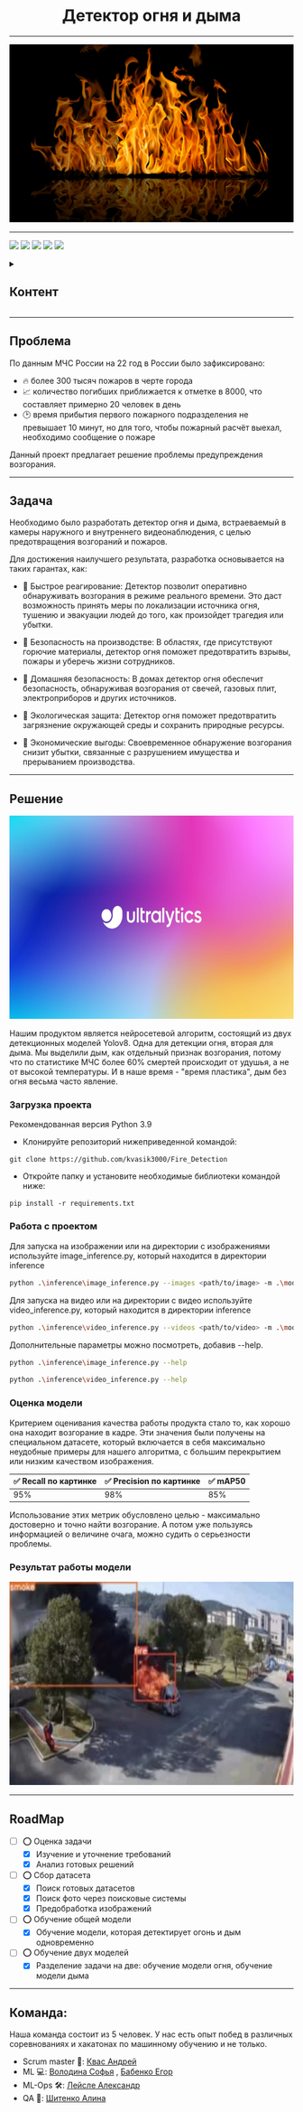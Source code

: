  <h1 align="center"> Детектор огня и дыма </h1>

---

<img src = "https://github.com/kvasik3000/Fire_Detection/blob/main/images/fire.jpg">

---

<img src = "https://img.shields.io/badge/Python 3.10-006C6B?style=for-the-badge&color=3a3b3a&labelColor=%3a3b3a&logo=python&logoColor=FFFFFF"> <img src ='https://img.shields.io/github/repo-size/kvasik3000/Fire_Detection?style=for-the-badge&color=3a3b3a&labelColor=%3a3b3a&logo=weightsandbiases&logoColor=FFFFFF'> <img src = 'https://img.shields.io/github/commit-activity/m/kvasik3000/Fire_Detection?style=for-the-badge&color=3a3b3a&labelColor=%3a3b3a&logo=Alwaysdata&logoColor=FFFFFF'> <img src = 'https://img.shields.io/github/watchers/kvasik3000/Fire_Detection?style=for-the-badge&color=3a3b3a&labelColor=%3a3b3a&logo=exercism&logoColor=FFFFFF'>  <img src = 'https://img.shields.io/github/contributors/kvasik3000/Fire_Detection?style=for-the-badge&color=3a3b3a&labelColor=%3a3b3a&logo=teamspeak&logoColor=FFFFFF'>  

<details>
  <summary><h2>Контент</h2></summary>
  <ol>
    <li>
      <a>О проекте</a>
     <ul>
       <li><a href='#Проблема'> Проблема </a></li>
       <li><a href='#Задача'> Задача </a></li>
     </ul>
    </li>
    <li>
      <a href="#Решение"> Решение проекта </a>
      <ul>
        <li><a href="#Загрузка-проекта">Загрузка проекта</a></li>
       <li><a href='#Работа-с-проектом'>Работа с проектом</a></li> 
       <li><a href='#Оценка-модели'>Оценка модели</a></li> 
       <li><a href='#Результат-работы-модели'>Результат работы модели</a></li> 
      </ul>
    </li>
    <li><a href="#RoadMap">RoadMap</a></li>
    <li><a href="#Команда">Команда</a></li>
  </ol>
</details>

---

## Проблема

По данным МЧС России на 22 год в России было зафиксировано:
+  🔥 более 300 тысяч пожаров в черте города
+ 📈 количество погибших приближается к отметке в 8000, что составляет примерно 20 человек в день 
+ 🕑 время прибытия первого пожарного подразделения не превышает 10 минут, но для того, чтобы пожарный расчёт выехал, необходимо сообщение о пожаре
  
Данный проект предлагает решение проблемы предупреждения возгорания.

---

## Задача

Необходимо было разработать детектор огня и дыма, встраеваемый в камеры наружного и внутреннего видеонаблюдения, с целью предотвращения возгораний и пожаров.  

Для достижения наилучшего результата, разработка основывается на таких гарантах, как:

+ 🚩 Быстрое реагирование: Детектор позволит оперативно обнаруживать возгорания в режиме реального времени. Это даст возможность принять меры по локализации источника огня, тушению и эвакуации людей до того, как произойдет трагедия или убытки.

+ 🚩 Безопасность на производстве: В областях, где присутствуют горючие материалы, детектор огня поможет предотвратить взрывы, пожары и уберечь жизни сотрудников.

+ 🚩 Домашняя безопасность: В домах детектор огня обеспечит безопасность, обнаруживая возгорания от свечей, газовых плит, электроприборов и других источников.

+ 🚩 Экологическая защита: Детектор огня поможет предотвратить загрязнение окружающей среды и сохранить природные ресурсы.

+ 🚩 Экономические выгоды: Своевременное обнаружение возгорания снизит убытки, связанные с разрушением имущества и прерыванием производства.

---

## Решение

<img src="https://github.com/kvasik3000/Fire_Detection/blob/main/images/model.jpeg"  alt="1" width = 700px height = 360px > 

Нашим продуктом является нейросетевой алгоритм, состоящий из двух детекционных моделей Yolov8. Одна для детекции огня, вторая для дыма. 
Мы выделили дым, как отдельный признак возгорания, потому что по статистике МЧС более 60% смертей происходит от удушья, а не от высокой температуры. 
И в наше время - "время пластика", дым без огня весьма часто явление.

### Загрузка проекта

Рекомендованная версия Python 3.9
+ Клонируйте репозиторий нижеприведенной командой:
```
git clone https://github.com/kvasik3000/Fire_Detection
```
+ Откройте папку и установите необходимые библиотеки командой ниже:
```
pip install -r requirements.txt
```

### Работа с проектом 

Для запуска на изображении или на директории с изображениями используйте image_inference.py, который находится в директории inference

```bash
python .\inference\image_inference.py --images <path/to/image> -m .\models\garbage.onnx
```

Для запуска на видео или на директории с видео используйте video_inference.py, который находится в директории inference

```bash
python .\inference\video_inference.py --videos <path/to/video> -m .\models\garbage.onnx
```

Дополнительные параметры можно посмотреть, добавив --help.

```bash
python .\inference\image_inference.py --help
```
```bash
python .\inference\video_inference.py --help
```

### Оценка модели

Критерием оценивания качества работы продукта стало то, как хорошо она находит возгорание в кадре. Эти значения были получены на специальном датасете, который включается в себя максимально неудобные примеры для нашего алгоритма, с большим перекрытием или низким качеством изображения.  


| ✅ Recall по картинке      | ✅ Precision по картинке    |  ✅ mAP50                   |
|----------------------------|------------------------------|------------------------------|
|            95%             |               98%            |               85%            | 

Использование этих метрик обусловлено целью - максимально достоверно и точно найти возгорание. А потом уже пользуясь информацией о величине очага, можно судить о серьезности проблемы.

### Результат работы модели

<img src="https://github.com/kvasik3000/Fire_Detection/blob/main/images/result.gif"  alt="1" width = 700px height = 360px > 

---

## RoadMap

- [ ] ⭕ Оценка задачи
    - [x] Изучение и уточнение требований
    - [x] Анализ готовых решений
- [ ] ⭕ Сбор датасета
    - [x] Поиск готовых датасетов
    - [x] Поиск фото через поисковые системы
    - [x] Предобработка изображений
- [ ] ⭕ Обучение общей модели
    - [x] Обучение модели, которая детектирует огонь и дым одновременно
- [ ] ⭕ Обучение двух моделей
    - [x] Разделение задачи на две: обучение модели огня, обучение модели дыма

---
 
## Команда:
Наша команда состоит из 5 человек. У нас есть опыт побед в различных соревнованиях и хакатонах по машинному обучению и не только.
+ Scrum master 📝: [Квас Андрей](https://github.com/kvasik3000)
+ ML 💻: [Володина Софья](https://github.com/PiroJOJO) , [Бабенко Егор](https://github.com/JooudDoo)
+ ML-Ops 🛠: [Лейсле Александр](https://github.com/HerrPhoton)
+ QA 🔫: [Шитенко Алина](https://github.com/alincnl)


